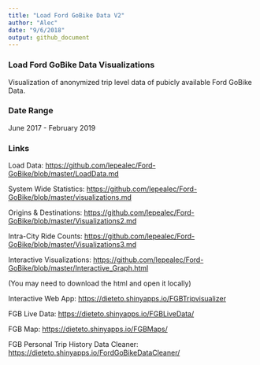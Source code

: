 ```yaml
---
title: "Load Ford GoBike Data V2"
author: "Alec"
date: "9/6/2018"
output: github_document
---
```


### Load Ford GoBike Data Visualizations
Visualization of anonymized trip level data of pubicly available Ford GoBike Data.

### Date Range
June 2017 - February 2019

### Links
Load Data: https://github.com/lepealec/Ford-GoBike/blob/master/LoadData.md

System Wide Statistics: https://github.com/lepealec/Ford-GoBike/blob/master/visualizations.md

Origins & Destinations: https://github.com/lepealec/Ford-GoBike/blob/master/Visualizations2.md

Intra-City Ride Counts: https://github.com/lepealec/Ford-GoBike/blob/master/Visualizations3.md

Interactive Visualizations: https://github.com/lepealec/Ford-GoBike/blob/master/Interactive_Graph.html

(You may need to download the html and open it locally)

Interactive Web App:
https://dieteto.shinyapps.io/FGBTripvisualizer

FGB Live Data:
https://dieteto.shinyapps.io/FGBLiveData/

FGB Map:
https://dieteto.shinyapps.io/FGBMaps/

FGB Personal Trip History Data Cleaner:
https://dieteto.shinyapps.io/FordGoBikeDataCleaner/
